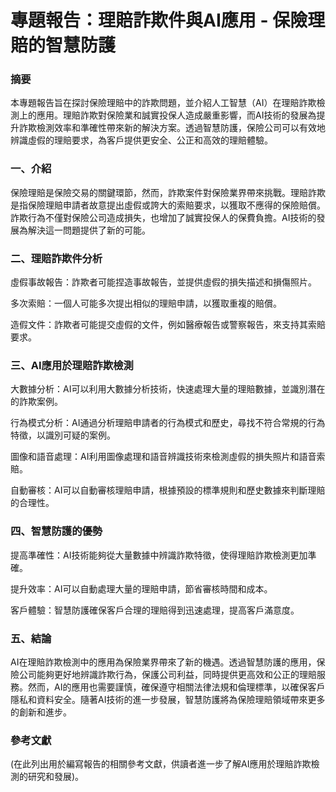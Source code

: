 
# 專題報告：理賠詐欺件與AI應用 - 保險理賠的智慧防護

### 摘要

本專題報告旨在探討保險理賠中的詐欺問題，並介紹人工智慧（AI）在理賠詐欺檢測上的應用。理賠詐欺對保險業和誠實投保人造成嚴重影響，而AI技術的發展為提升詐欺檢測效率和準確性帶來新的解決方案。透過智慧防護，保險公司可以有效地辨識虛假的理賠要求，為客戶提供更安全、公正和高效的理賠體驗。

### 一、介紹

保險理賠是保險交易的關鍵環節，然而，詐欺案件對保險業界帶來挑戰。理賠詐欺是指保險理賠申請者故意提出虛假或誇大的索賠要求，以獲取不應得的保險賠償。詐欺行為不僅對保險公司造成損失，也增加了誠實投保人的保費負擔。AI技術的發展為解決這一問題提供了新的可能。

### 二、理賠詐欺件分析

虛假事故報告：詐欺者可能捏造事故報告，並提供虛假的損失描述和損傷照片。

多次索賠：一個人可能多次提出相似的理賠申請，以獲取重複的賠償。

造假文件：詐欺者可能提交虛假的文件，例如醫療報告或警察報告，來支持其索賠要求。

### 三、AI應用於理賠詐欺檢測

大數據分析：AI可以利用大數據分析技術，快速處理大量的理賠數據，並識別潛在的詐欺案例。

行為模式分析：AI通過分析理賠申請者的行為模式和歷史，尋找不符合常規的行為特徵，以識別可疑的案例。

圖像和語音處理：AI利用圖像處理和語音辨識技術來檢測虛假的損失照片和語音索賠。

自動審核：AI可以自動審核理賠申請，根據預設的標準規則和歷史數據來判斷理賠的合理性。

### 四、智慧防護的優勢

提高準確性：AI技術能夠從大量數據中辨識詐欺特徵，使得理賠詐欺檢測更加準確。

提升效率：AI可以自動處理大量的理賠申請，節省審核時間和成本。

客戶體驗：智慧防護確保客戶合理的理賠得到迅速處理，提高客戶滿意度。

### 五、結論

AI在理賠詐欺檢測中的應用為保險業界帶來了新的機遇。透過智慧防護的應用，保險公司能夠更好地辨識詐欺行為，保護公司利益，同時提供更高效和公正的理賠服務。然而，AI的應用也需要謹慎，確保遵守相關法律法規和倫理標準，以確保客戶隱私和資料安全。隨著AI技術的進一步發展，智慧防護將為保險理賠領域帶來更多的創新和進步。

### 參考文獻

(在此列出用於編寫報告的相關參考文獻，供讀者進一步了解AI應用於理賠詐欺檢測的研究和發展)。
